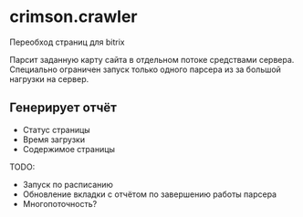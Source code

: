 # crimson.crawler
Переобход страниц для bitrix

Парсит заданную карту сайта в отдельном потоке средствами сервера. Специально ограничен запуск только одного парсера из за большой нагрузки на сервер.

## Генерирует отчёт
* Статус страницы 
* Время загрузки
* Содержимое страницы

TODO: 
* Запуск по расписанию
* Обновление вкладки с отчётом по завершению работы парсера
* Многопоточность?